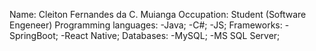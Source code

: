 Name:
  Cleiton Fernandes da C. Muianga
Occupation:
  Student (Software Engeneer)
Programming languages:
  -Java;
  -C#;
  -JS;
Frameworks:
  -SpringBoot;
  -React Native;
Databases:
  -MySQL;
  -MS SQL Server;

<!---
CleitonMuianga/CleitonMuianga is a ✨ special ✨ repository because its `README.md` (this file) appears on your GitHub profile.
You can click the Preview link to take a look at your changes.
--->
